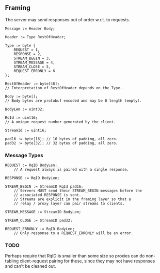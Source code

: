 ## Framing

The server may send responses out of order w.r.t. to requests.

    Message := Header Body;
    
    Header := Type RestOfHeader;
    
    Type := byte {
        REQUEST = 1,
        RESPONSE = 2,
        STREAM_BEGIN = 3,
        STREAM_MESSAGE = 4,
        STREAM_CLOSE = 5,
        REQUEST_ERRONLY = 6
    };
    
    RestOfHeader := byte[48];
    // Interpretation of RestOfHeader depends on the Type.
    
    Body := byte[];
    // Body bytes are protobuf encoded and may be 0 length (empty).
    
    BodyLen := uint32;
    
    RqId := uint16;
    // A unique request number generated by the client.
    
    StreamId := uint16;
    
    pad16 := byte[16]; // 16 bytes of padding, all zero.
    pad32 := byte[32]; // 32 bytes of padding, all zero.

### Message Types

    REQUEST := RqID BodyLen;
        // A request always is paired with a single response.
    
    RESPONSE := RqID BodyLen;

    STREAM_BEGIN := StreamID RqId pad16;
        // Servers MUST send their STREAM_BEGIN messages before the
        // associated RESPONSE is sent.
        // Streams are explicit in the framing layer so that a
        // relay / proxy layer can pair streams to clients.
    
    STREAM_MESSAGE := StreamID BodyLen;
    
    STREAM_CLOSE := StreamID pad32;
    
    REQUEST_ERRONLY := RqID BodyLen;
        // Only response to a REQUEST_ERRONLY will be an error.

### TODO

Perhaps require that RqID is smaller than
some size so proxies can do non-tabling
client-request pairing for these, since
they may not have responses and can't
be cleaned out.


